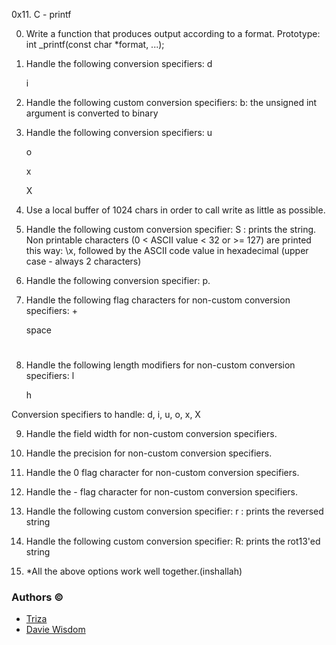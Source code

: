 0x11. C - printf

0. Write a function that produces output according to a format.
	Prototype: int _printf(const char *format, ...);

1. Handle the following conversion specifiers:
	d

	i

2. Handle the following custom conversion specifiers:
	b: the unsigned int argument is converted to binary

3. Handle the following conversion specifiers:
	u

	o

	x

	X

4. Use a local buffer of 1024 chars in order to call write as little as possible.

5. Handle the following custom conversion specifier:
	S : prints the string.
	Non printable characters (0 < ASCII value < 32 or >= 127) are printed this way: \x, followed by the ASCII code value in hexadecimal (upper case - always 2 characters)

6. Handle the following conversion specifier: p.

7. Handle the following flag characters for non-custom conversion specifiers:
	+

	space
	
	#

8. Handle the following length modifiers for non-custom conversion specifiers:
	l

	h

Conversion specifiers to handle: d, i, u, o, x, X

9. Handle the field width for non-custom conversion specifiers.

10. Handle the precision for non-custom conversion specifiers.

11. Handle the 0 flag character for non-custom conversion specifiers.

12. Handle the - flag character for non-custom conversion specifiers.

13. Handle the following custom conversion specifier:
	r : prints the reversed string

14. Handle the following custom conversion specifier:
	R: prints the rot13'ed string

15. *All the above options work well together.(inshallah)

### Authors &copy;

- [Triza](https://github.com/Treey30)
- [Davie Wisdom](https://github.com/daviewisdm)
